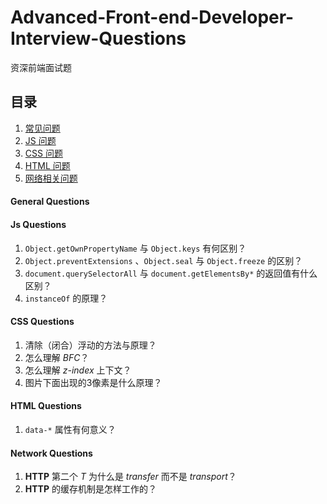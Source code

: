 # Advanced-Front-end-Developer-Interview-Questions

资深前端面试题

## 目录

 1. [常见问题](#general-questions) 
 1. [JS 问题](#js-questions) 
 1. [CSS 问题](#css-questions)
 1. [HTML 问题](#html-questions)
 1. [网络相关问题](#network-questions)

#### General Questions
#### Js Questions

 1. `Object.getOwnPropertyName` 与 `Object.keys` 有何区别？
 1. `Object.preventExtensions` 、`Object.seal` 与 `Object.freeze` 的区别？
 1. `document.querySelectorAll` 与 `document.getElementsBy*` 的返回值有什么区别？
 1. `instanceOf` 的原理？

#### CSS Questions

 1. 清除（闭合）浮动的方法与原理？
 1. 怎么理解 _BFC_？
 1. 怎么理解 _z-index_ 上下文？
 1. 图片下面出现的3像素是什么原理？

#### HTML Questions

 1. `data-*` 属性有何意义？

#### Network Questions

 1. __HTTP__ 第二个 _T_ 为什么是 _transfer_ 而不是 _transport_？
 1. __HTTP__ 的缓存机制是怎样工作的？ 